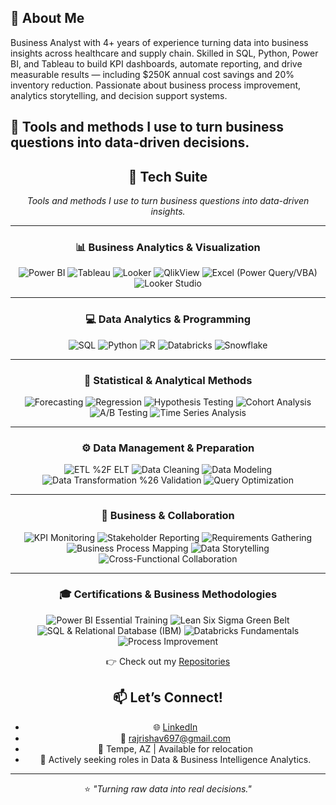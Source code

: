 ## 👋 About Me

Business Analyst with 4+ years of experience turning data into business insights across healthcare and supply chain. Skilled in SQL, Python, Power BI, and Tableau to build KPI dashboards, automate reporting, and drive measurable results — including $250K annual cost savings and 20% inventory reduction. Passionate about business process improvement, analytics storytelling, and decision support systems.

## 💼 Tools and methods I use to turn business questions into data-driven decisions.

<div align="center">

## 🧰 Tech Suite  
*Tools and methods I use to turn business questions into data-driven insights.*

---

### 📊 Business Analytics & Visualization  
![Power BI](https://img.shields.io/badge/Power%20BI-F2C811?style=flat&logo=Power%20BI&logoColor=black)
![Tableau](https://img.shields.io/badge/Tableau-E97627?style=flat&logo=Tableau&logoColor=white)
![Looker](https://img.shields.io/badge/Looker-4285F4?style=flat&logo=Looker&logoColor=white)
![QlikView](https://img.shields.io/badge/QlikView-46C017?style=flat&logo=Qlik&logoColor=white)
![Excel (Power Query/VBA)](https://img.shields.io/badge/Excel%20(Power%20Query%2FVBA)-217346?style=flat&logo=Microsoft%20Excel&logoColor=white)
![Looker Studio](https://img.shields.io/badge/Looker%20Studio-1A73E8?style=flat&logo=Google&logoColor=white)

---

### 💻 Data Analytics & Programming  
![SQL](https://img.shields.io/badge/SQL-4479A1?style=flat&logo=MySQL&logoColor=white)
![Python](https://img.shields.io/badge/Python-3776AB?style=flat&logo=Python&logoColor=white)
![R](https://img.shields.io/badge/R-276DC3?style=flat&logo=R&logoColor=white)
![Databricks](https://img.shields.io/badge/Databricks-FF3621?style=flat&logo=Databricks&logoColor=white)
![Snowflake](https://img.shields.io/badge/Snowflake-29B5E8?style=flat&logo=Snowflake&logoColor=white)

---

### 🧮 Statistical & Analytical Methods  
![Forecasting](https://img.shields.io/badge/Forecasting-26C6DA?style=flat)
![Regression](https://img.shields.io/badge/Regression-0097A7?style=flat)
![Hypothesis Testing](https://img.shields.io/badge/Hypothesis%20Testing-4DD0E1?style=flat)
![Cohort Analysis](https://img.shields.io/badge/Cohort%20Analysis-FFA726?style=flat)
![A/B Testing](https://img.shields.io/badge/A%2FB%20Testing-FF7043?style=flat)
![Time Series Analysis](https://img.shields.io/badge/Time%20Series%20Analysis-AB47BC?style=flat)

---

### ⚙️ Data Management & Preparation  
![ETL %2F ELT](https://img.shields.io/badge/ETL%2FELT-6A1B9A?style=flat)
![Data Cleaning](https://img.shields.io/badge/Data%20Cleaning-0288D1?style=flat)
![Data Modeling](https://img.shields.io/badge/Data%20Modeling-4CAF50?style=flat)
![Data Transformation %26 Validation](https://img.shields.io/badge/Data%20Transformation%20%26%20Validation-7CB342?style=flat)
![Query Optimization](https://img.shields.io/badge/Query%20Optimization-E91E63?style=flat)

---

### 🤝 Business & Collaboration  
![KPI Monitoring](https://img.shields.io/badge/KPI%20Monitoring-00ACC1?style=flat)
![Stakeholder Reporting](https://img.shields.io/badge/Stakeholder%20Reporting-8E24AA?style=flat)
![Requirements Gathering](https://img.shields.io/badge/Requirements%20Gathering-7E57C2?style=flat)
![Business Process Mapping](https://img.shields.io/badge/Business%20Process%20Mapping-5E35B1?style=flat)
![Data Storytelling](https://img.shields.io/badge/Data%20Storytelling-F57C00?style=flat)
![Cross-Functional Collaboration](https://img.shields.io/badge/Cross--Functional%20Collaboration-43A047?style=flat)

---

### 🎓 Certifications & Business Methodologies  
![Power BI Essential Training](https://img.shields.io/badge/Power%20BI%20Essential%20Training-F2C811?style=flat&logo=Power%20BI&logoColor=black)
![Lean Six Sigma Green Belt](https://img.shields.io/badge/Lean%20Six%20Sigma%20Green%20Belt-FFC107?style=flat)
![SQL & Relational Database (IBM)](https://img.shields.io/badge/SQL%20%26%20Relational%20Database%20(IBM)-0033A0?style=flat&logo=IBM&logoColor=white)
![Databricks Fundamentals](https://img.shields.io/badge/Databricks%20Fundamentals-FF3621?style=flat&logo=Databricks&logoColor=white)
![Process Improvement](https://img.shields.io/badge/Process%20Improvement-607D8B?style=flat)



👉 Check out my [Repositories](https://github.com/rajrishav1)
## 📫 Let’s Connect!

- 🌐 [LinkedIn](https://www.linkedin.com/in/raj--rishav/)
- 📩 rajrishav697@gmail.com
- 📍 Tempe, AZ | Available for relocation  
- 💼 Actively seeking roles in Data & Business Intelligence Analytics.

---

⭐ *"Turning raw data into real decisions."*

